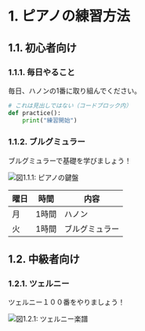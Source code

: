 # 1. ピアノの練習方法

## 1.1. 初心者向け

### 1.1.1. 毎日やること
毎日、ハノンの1番に取り組んでください。

```python
# これは見出しではない（コードブロック内）
def practice():
    print("練習開始")
```

### 1.1.2. ブルグミュラー
ブルグミュラーで基礎を学びましょう！

![図1.1.1: ピアノの鍵盤](keyboard.png)

<!-- 表1.1.1: 練習スケジュール -->
| 曜日 | 時間 | 内容 |
|------|------|------|
| 月   | 1時間 | ハノン |
| 火   | 1時間 | ブルグミュラー |

## 1.2. 中級者向け

### 1.2.1. ツェルニー
ツェルニー１００番をやりましょう！

![図1.2.1: ツェルニー楽譜](czerny.png)